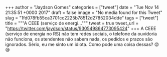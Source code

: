 
+++
author = "Jaydson Gomes"
categories = ["tweet"]
date = "Tue Nov 14 21:35:51 +0000 2017"
draft = false
image = "No media found for this Tweet"
slug = "1fd078fb55ca3701cc2225b78512d27852034dde"
tags = ["tweet"]
title = """A CEEE (serviço de energi..."""
tweet = true
tweet_url = "https://twitter.com/jaydson/status/930549864773095424"
+++
A CEEE (serviço de energia no RS) não tem redes sociais, o telefone da ouvidoria não funciona, os atendentes não sabem nada, os pedidos e prazos são ignorados. Sério, eu me sinto um idiota. Como pode uma coisa dessas? 😡😪
